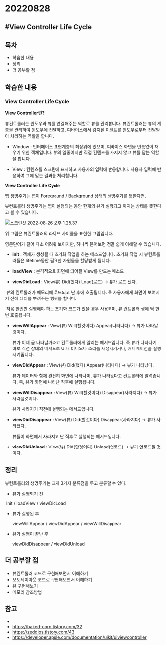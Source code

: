 # 20220828

## #View Controller Life Cycle

## 목차

- 학습한 내용
- 정리
- 더 공부할 점 

## 학습한 내용



### View Controller Life Cycle

**View Controller란?**

뷰컨트롤러는 윈도우와 뷰를 연결해주는 역할로 뷰를 관리합니다. 뷰컨트롤러는 뷰의 계층을 관리하여 윈도우에 전달하고, 디바이스에서 감지된 이벤트를 윈도우로부터 전달받아 처리하는 역할을 합니다.

- Window : 인터페이스 표현계층의 최상위에 있으며, 디바이스 화면을 빈틈없이 채우기 위한 객체입니다. 뷰의 일종이지만 직접 컨텐츠를 가지지 않고 뷰를 담는 역할을 합니다. 

- View : 컨텐츠를 스크린에 표시하고 사용자의 입력에 반응합니다. 사용자 입력에 반응하여 그에 맞는 결과를 처리합니다. 



**View Controller Life Cycle**

앱 생명주기는 앱이 Foreground / Background 상태의 생명주기를 뜻한다면, 

뷰컨트롤러 생명주기는 앱이 실행되는 동안 한개의 뷰가 실행되고 꺼지는 상태를 뜻한다고 볼 수 있습니다.



![스크린샷 2022-08-26 오후 1.25.37](https://user-images.githubusercontent.com/88870642/187069278-9b7d4d59-45d1-4838-95ae-48a975d40a66.png)

위 그림은 뷰컨트롤러의 라이프 사이클을 표현한 그림입니다.

영문단어가 길어 다소 어려워 보이지만, 하나씩 뜯어보면 정말 쉽게 이해할 수 있습니다.

- **init** : 객체가 생성될 때 초기화 작업을 하는 메소드입니다. 초기화 작업 시 뷰컨트롤러들은 lifetime동안 필요한 자원들을 할당받게 됩니다.

  

- **loadView** : 본격적으로 화면에 띄어질 View를 만드는 메소드

  

- **viewDidLoad** : View(뷰) Did(했다) Load(로드)  -> 뷰가 로드 됐다.

​	뷰의 컨트롤러가 메모리에 로드되고 난 후에 호출됩니다.  즉 사용자에게 화면이 보여지기 전에 데터를 뿌려주는 행위를 합니다. 

​	처음 한번만 실행해야 하는 초기화 코드가 있을 경우 사용되며, 뷰 컨트롤러 생에 딱 한번 호출됩니다.



- **viewWillAppear** : View(뷰) Will(할것이다) Appear(나타나다) -> 뷰가 나타날 것이다.

  뷰가 이제 곧 나타날거라고 컨트롤러에게 알리는 메서드입니다. 즉 뷰가 나타나기 바로 직전 상태의 메서드로 UI내 비디오나 소리를 재생시키거나, 애니메이션을 실행시켜줍니다.

  

- **viewDidAppear** : View(뷰) Did(했다) Appear(나타나다) -> 뷰가 나타났다.

  뷰가 데이터와 함께 완전히 화면에 나타나며, 뷰가 나타났다고 컨트롤러에 알려줍니다. 즉, 뷰가 화면에 나타난 직후에 실행됩니다.

  

- **viewWillDisappear** : View(뷰) Will(할것이다) Disappear(사라지다) -> 뷰가 사라질것이다.

  뷰가 사라지기 직전에 실행되는 메서드입니다.

  

- **viewDidDisappear** : View(뷰) Did(할것이다) Disappear(사라지다) -> 뷰가 사라졌다.

  뷰들이 화면에서 사라지고 난 직후로 실행되는 메서드입니다.

  

- **viewDidUnload** : View(뷰) Did(할것이다) Unload(언로드) -> 뷰가  언로드될 것이다.



## 정리

뷰컨트롤러의 생명주기는 크게 3가지 분류점을 두고 분류할 수 있다. 

- 뷰가 실행되기 전

​       Init / loadView / viewDidLoad

- 뷰가 실행된 후

  viewWillAppear / viewDidAppear / viewWillDisappear

- 뷰가 실행이 끝난 후 

  viewDidDisappear / viewDidUnload



## 더 공부할 점 

- 뷰컨트롤러 코드로 구현해보면서 이해하기 
- 오토레이아웃 코드로 구현해보면서 이해하기
- 뷰 구현해보기
- 메모리 참조방법

## 참고
- 
- https://baked-corn.tistory.com/32
- https://zeddios.tistory.com/43
- https://developer.apple.com/documentation/uikit/uiviewcontroller

